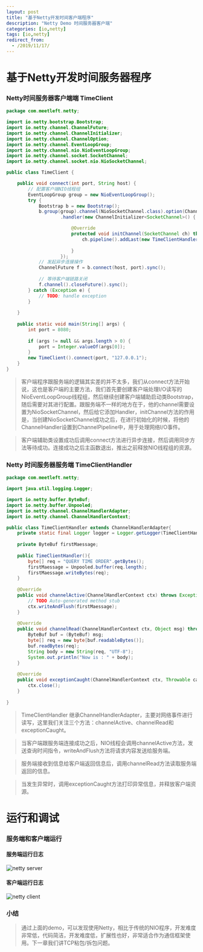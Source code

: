 ```yaml
---
layout: post
title: "基于Netty开发时间客户端程序"
description: "Netty Demo 时间服务器客户端"
categories: [io,netty]
tags: [io,netty]
redirect_from:
  - /2019/11/17/
---
```

# 基于Netty开发时间服务器程序
### Netty时间服务器客户端端 TimeClient
```java
package com.meetleft.netty;

import io.netty.bootstrap.Bootstrap;
import io.netty.channel.ChannelFuture;
import io.netty.channel.ChannelInitializer;
import io.netty.channel.ChannelOption;
import io.netty.channel.EventLoopGroup;
import io.netty.channel.nio.NioEventLoopGroup;
import io.netty.channel.socket.SocketChannel;
import io.netty.channel.socket.nio.NioSocketChannel;

public class TimeClient {

	public void connect(int port, String host) {
		// 配置客户端NIO线程组
		EventLoopGroup group = new NioEventLoopGroup();
		try {
			Bootstrap b = new Bootstrap();
			b.group(group).channel(NioSocketChannel.class).option(ChannelOption.TCP_NODELAY, true)
					.handler(new ChannelInitializer<SocketChannel>() {

						@Override
						protected void initChannel(SocketChannel ch) throws Exception {
							ch.pipeline().addLast(new TimeClientHandler());
							
						}
					});
			// 发起异步连接操作
			ChannelFuture f = b.connect(host, port).sync();
			
			// 等待客户端链路关闭
			f.channel().closeFuture().sync();
		} catch (Exception e) {
			// TODO: handle exception
		}
		
	}
	
	public static void main(String[] args) {
		int port = 8080;
		
		if (args != null && args.length > 0) {
			port = Integer.valueOf(args[0]);
		}
		new TimeClient().connect(port, "127.0.0.1");
	}
}


```
> 客户端程序跟服务端的逻辑其实差的并不太多，我们从connect方法开始说，这也是客户端的主要方法，我们首先要创建客户端处理I/O读写的NioEventLoopGroup线程组，然后继续创建客户端辅助启动类Bootstrap，随后需要对其进行配置。跟服务端不一样的地方在于，他的channel需要设置为NioSocketChannel，然后给它添加Handler，initChannel方法的作用是，当创建NioSocketChannel成功之后，在进行初始化的时候，将他的ChannelHandler设置到ChannelPipeline中，用于处理网络I/O事件。

> 客户端辅助类设置成功后调用connect方法进行异步连接，然后调用同步方法等待成功。连接成功之后主函数退出，推出之前释放NIO线程组的资源。

### Netty 时间服务器服务端 TimeClientHandler
```java
package com.meetleft.netty;

import java.util.logging.Logger;

import io.netty.buffer.ByteBuf;
import io.netty.buffer.Unpooled;
import io.netty.channel.ChannelHandlerAdapter;
import io.netty.channel.ChannelHandlerContext;

public class TimeClientHandler extends ChannelHandlerAdapter{
	private static final Logger logger = Logger.getLogger(TimeClientHandler.class.getName());
	
	private ByteBuf firstMaessage;
	
	public TimeClientHandler(){
		byte[] req = "QUERY TIME ORDER".getBytes();
		firstMaessage = Unpooled.buffer(req.length);
		firstMaessage.writeBytes(req);
	}
	
	@Override
	public void channelActive(ChannelHandlerContext ctx) throws Exception {
		// TODO Auto-generated method stub
		ctx.writeAndFlush(firstMaessage);
	}
	
	@Override
	public void channelRead(ChannelHandlerContext ctx, Object msg) throws Exception {
		ByteBuf buf = (ByteBuf) msg;
		byte[] req = new byte[buf.readableBytes()];
		buf.readBytes(req);
		String body = new String(req, "UTF-8");
		System.out.println("Now is : " + body);
	}
	
	@Override
	public void exceptionCaught(ChannelHandlerContext ctx, Throwable cause) throws Exception {
		ctx.close();
	}
	
}

```

> TimeClientHandler 继承ChannelHandlerAdapter，主要对网络事件进行读写，这里我们关注三个方法：channelActive、channelRead和exceptionCaught。

> 当客户端跟服务端连接成功之后，NIO线程会调用channelActive方法，发送查询时间指令，writeAndFlush方法将请求内容发送给服务端。

> 服务端接收到信息给客户端返回信息后，调用channelRead方法读取服务端返回的信息。

> 当发生异常时，调用exceptionCaught方法打印异常信息，并释放客户端资源。


# 运行和调试
### 服务端和客户端运行

#### 服务端运行日志
![netty server](http://139.199.25.193:8099/blog/image/netty/netty-server-running.png)

#### 客户端运行日志
![netty client](http://139.199.25.193:8099/blog/image/netty/netty-client-running.png)

### 小结

> 通过上面的demo，可以发现使用Netty，相比于传统的NIO程序，开发难度非常低，代码简洁，开发难度低，扩展性也好，非常适合作为通信框架使用。下一章我们讲TCP粘包/拆包问题。
